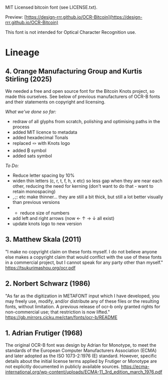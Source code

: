 MIT Licensed bitcoin font (see LICENSE.txt).

Preview: [https://design-rrr.github.io/OCR-Bitcoin](https://design-rrr.github.io/OCR-Bitcoin)

This font is not intended for Optical Character Recognition use.

# Lineage

## 4. Orange Manufacturing Group and Kurtis Stirling (2025)
We needed a free and open source font for the Bitcoin Knots project, so made this ourselves. See below of previous manufacturers of OCR-B fonts and their statements on copyright and licensing.

*What we've done so far:*
* redraw of all glyphs from scratch, polishing and optimising paths in the process
* added MIT licence to metadata
* added hexadecimal Tonals
* replaced 🪢 with Knots logo
* added ₿ symbol
* added sats symbol


*To Do:*
* Reduce letter spacing by 10%
* widen thin letters (c, r, t, f, h, x etc) so less gap when they are near each other, reducing the need for kerning (don't want to do that - want to retain monospacing)
* ,.;: etc make thinner... they are still a bit thick, but still a lot better visually than previous versions
* * reduce size of numbers
* add left and right arrows (now ← ↑ → ↓ all exist)
* update knots logo to new version 


## 3. Matthew Skala (2011)
"I make no copyright claim on these fonts myself. I do not believe anyone else makes a copyright claim that would conflict with the use of these fonts in a commercial project, but I cannot speak for any party other than myself."
https://tsukurimashou.org/ocr.pdf

## 2. Norbert Schwarz (1986)
"As far as the digitization in METAFONT input which I have developed, you may freely use, modify, and/or distribute any of these files or the resulting fonts, without limitation. A previous release of ocr-b only granted rights for non-commercial use; that restriction is now lifted."
https://gb.mirrors.cicku.me/ctan/fonts/ocr-b/README


## 1. Adrian Frutiger (1968)
The original OCR-B font was design by Adrian for Monotype, to meet the standards of the European Computer Manufacturers Association (ECMA) and later adopted as the ISO 1073-2:1976 (E) standard. However, specific details about the initial license terms applied by Frutiger or Monotype are not explicitly documented in publicly available sources.
https://ecma-international.org/wp-content/uploads/ECMA-11_3rd_edition_march_1976.pdf
